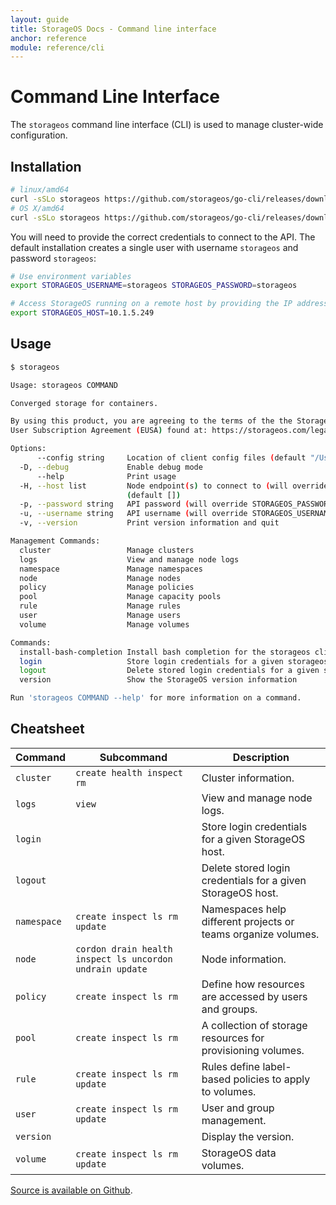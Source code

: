 ```yaml
---
layout: guide
title: StorageOS Docs - Command line interface
anchor: reference
module: reference/cli
---
```


# Command Line Interface

The `storageos` command line interface (CLI) is used to manage cluster-wide
configuration.

## Installation

```bash
# linux/amd64
curl -sSLo storageos https://github.com/storageos/go-cli/releases/download/{{ site.latest_cli_version }}/storageos_linux_amd64 && chmod +x storageos && sudo mv storageos /usr/local/bin/
# OS X/amd64
curl -sSLo storageos https://github.com/storageos/go-cli/releases/download/{{ site.latest_cli_version }}/storageos_darwin_amd64 && chmod +x storageos && sudo mv storageos /usr/local/bin/
```

You will need to provide the correct credentials to connect to the API. The
default installation creates a single user with username `storageos` and
password `storageos`:

```bash
# Use environment variables
export STORAGEOS_USERNAME=storageos STORAGEOS_PASSWORD=storageos

# Access StorageOS running on a remote host by providing the IP address
export STORAGEOS_HOST=10.1.5.249
```

## Usage

```bash
$ storageos

Usage: storageos COMMAND

Converged storage for containers.

By using this product, you are agreeing to the terms of the the StorageOS Ltd. End
User Subscription Agreement (EUSA) found at: https://storageos.com/legal/#eusa

Options:
      --config string     Location of client config files (default "/Users/<user>/.storageos")
  -D, --debug             Enable debug mode
      --help              Print usage
  -H, --host list         Node endpoint(s) to connect to (will override STORAGEOS_HOST env variable value)
                          (default [])
  -p, --password string   API password (will override STORAGEOS_PASSWORD env variable value)
  -u, --username string   API username (will override STORAGEOS_USERNAME env variable value)
  -v, --version           Print version information and quit

Management Commands:
  cluster                 Manage clusters
  logs                    View and manage node logs
  namespace               Manage namespaces
  node                    Manage nodes
  policy                  Manage policies
  pool                    Manage capacity pools
  rule                    Manage rules
  user                    Manage users
  volume                  Manage volumes

Commands:
  install-bash-completion Install bash completion for the storageos cli
  login                   Store login credentials for a given storageos host
  logout                  Delete stored login credentials for a given storageos host
  version                 Show the StorageOS version information

Run 'storageos COMMAND --help' for more information on a command.
```

## Cheatsheet

| Command     | Subcommand                                               | Description                                                   |
| ----------- | -------------------------------------------------------- | ------------------------------------------------------------- |
| `cluster`   | `create health inspect rm`                               | Cluster information.                                          |
| `logs`      | `view`                                                   | View and manage node logs.                                    |
| `login`     |                                                          | Store login credentials for a given StorageOS host.           |
| `logout`    |                                                          | Delete stored login credentials for a given StorageOS host.   |
| `namespace` | `create inspect ls rm update`                            | Namespaces help different projects or teams organize volumes. |
| `node`      | `cordon drain health inspect ls uncordon undrain update` | Node information.                                             |
| `policy`    | `create inspect ls rm`                                   | Define how resources are accessed by users and groups.        |
| `pool`      | `create inspect ls rm`                                   | A collection of storage resources for provisioning volumes.   |
| `rule`      | `create inspect ls rm update`                            | Rules define label-based policies to apply to volumes.        |
| `user`      | `create inspect ls rm update`                            | User and group management.                                    |
| `version`   |                                                          | Display the version.                                          |
| `volume`    | `create inspect ls rm update`                            | StorageOS data volumes.                                       |

[Source is available on Github](https://github.com/storageos/go-cli).
